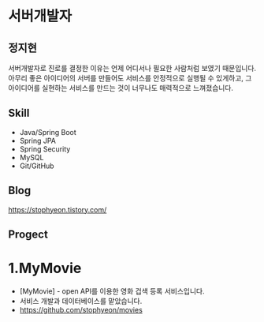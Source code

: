 # 서버개발자 
## 정지현



서버개발자로 진로를 결정한 이유는 언제 어디서나 필요한 사람처럼 보였기 때문입니다.
아무리 좋은 아이디어의 서버를 만들어도 서비스를 안정적으로 실행될 수 있게하고, 그 아이디어를
실현하는 서비스를 만드는 것이 너무나도 매력적으로 느껴졌습니다.

## Skill

- Java/Spring Boot
- Spring JPA
- Spring Security
- MySQL
- Git/GitHub
## Blog
https://stophyeon.tistory.com/

## Progect
# 1.MyMovie

- [MyMovie] - open API를 이용한 영화 겁색 등록 서비스입니다.
- 서비스 개발과 데이터베이스를 맡았습니다.
- https://github.com/stophyeon/movies
 





